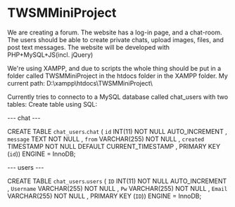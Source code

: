 # TWSMMiniProject

We are creating a forum. The website has a log-in page, and a chat-room. 
The users should be able to create private chats, upload images, files, and post text messages.
The website will be developed with PHP+MySQL+JS(incl. jQuery)

We're using XAMPP, and due to scripts the whole thing should be put in a folder called TWSMMiniProject in the htdocs folder in the XAMPP folder. 
My current path: D:\xampp\htdocs\TWSMMiniProject\

Currently tries to connecto to a MySQL database called chat_users with two tables:
Create table using SQL:

--- chat ---

CREATE TABLE `chat_users`.`chat` ( `id` INT(11) NOT NULL AUTO_INCREMENT , `message` TEXT NOT NULL , `from` VARCHAR(255) NOT NULL , `created` TIMESTAMP NOT NULL DEFAULT CURRENT_TIMESTAMP , PRIMARY KEY (`id`)) ENGINE = InnoDB;

--- users ---

CREATE TABLE `chat_users`.`users` ( `ID` INT(11) NOT NULL AUTO_INCREMENT , `Username` VARCHAR(255) NOT NULL , `Pw` VARCHAR(255) NOT NULL , `Email` VARCHAR(255) NOT NULL , PRIMARY KEY (`ID`)) ENGINE = InnoDB;
